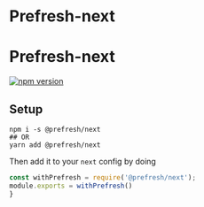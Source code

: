 # Prefresh-next

# Prefresh-next

[![npm version](https://badgen.net/npm/v/@prefresh/next)](https://www.npmjs.com/package/@prefresh/next)

## Setup

```
npm i -s @prefresh/next
## OR
yarn add @prefresh/next 
```

Then add it to your `next` config by doing

```js
const withPrefresh = require('@prefresh/next');
module.exports = withPrefresh()
}
```
